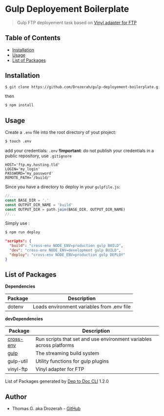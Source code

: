 # Gulp Deployement Boilerplate

> Gulp FTP deployement task based on [Vinyl adapter for FTP](https://www.npmjs.com/package/vinyl-ftp) 

Table of Contents
-----------------

- [Installation](#installation)
- [Usage](#usage)
- [List of Packages](#list-of-packages)

Installation
------------

```bash
$ git clone https://github.com/Drozerah/gulp-deployement-boilerplate.git
```

then

```bash
$ npm install
```

Usage
-----

Create a `.env` file into the root directory of yout project:

```bash
$ touch .env
```

add your credentials:
`.env` __!Important__: do not publish your credentials in a public repository, use `.gitignore` 
```
HOST='ftp.my.hosting.tld'
LOGIN='my_login'
PASSWORD='my_password'
REMOTE_PATH='/build/'
```
Since you have a directory to deploy in your `gulpfile.js`:

```javascript
//...
const BASE_DIR = '.'
const OUTPUT_DIR_NAME = 'build'
const OUTPUT_DIR = path.join(BASE_DIR, OUTPUT_DIR_NAME)
//...
```

Simply use :

```bash
$ npm run deploy
```

```json
"scripts": {
  "build": "cross-env NODE_ENV=production gulp BUILD",
  "dev": "cross-env NODE_ENV=development gulp BUILD",
  "deploy": "cross-env NODE_ENV=production gulp DEPLOY"
}
```

List of Packages
----------------

__Dependencies__

| Package                                                     | Description                                                         |
| ----------------------------------------------------------- | ------------------------------------------------------------------- |
| dotenv                                                      | Loads environment variables from .env file                          |


__devDependencies__

| Package                                                     | Description                                                         |
| ----------------------------------------------------------- | ------------------------------------------------------------------- |
| [cross-env](https://github.com/kentcdodds/cross-env#readme) | Run scripts that set and use environment variables across platforms |
| [gulp](https://gulpjs.com)                                  | The streaming build system                                          |
| gulp-util                                                   | Utility functions for gulp plugins                                  |
| vinyl-ftp                                                   | Vinyl adapter for FTP                                               |


<div>List of Packages generated by <a href="git+https://github.com/Drozerah/dep-to-doc-cli.git">Dep to Doc CLI</a> 1.2.0</div>

Author
------

- Thomas G. aka Drozerah - [GitHub](https://github.com/Drozerah)